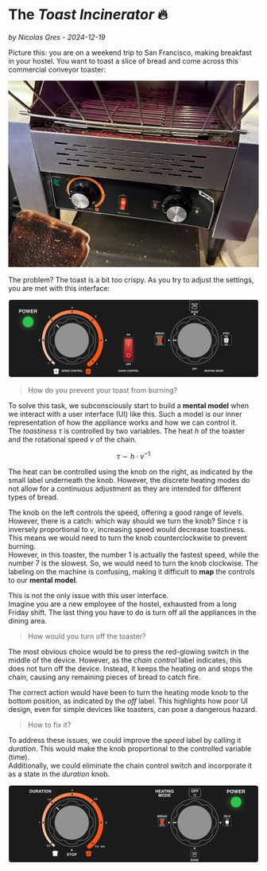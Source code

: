 # The *Toast Incinerator* 🔥

*by Nicolas Gres - 2024-12-19*

Picture this: you are on a weekend trip to San Francisco, making breakfast in your hostel. You want to toast a slice of bread and come across this commercial conveyor toaster:

![Burned toast](burned_toast.jpg)

The problem? The toast is a bit too crispy. As you try to adjust the settings, you are met with this interface:

![](original.png)

> How do you prevent your toast from burning?

To solve this task, we subconsciously start to build a **mental model** when we interact with a user interface (UI) like this. Such a model is our inner representation of how the appliance works and how we can control it. <br />
The *toastiness* $\tau$ is controlled by two variables. The heat $h$ of the toaster and the rotational speed $v$ of the chain.

$$
\tau \sim h \cdot v^{-1}
$$

The heat can be controlled using the knob on the right, as indicated by the small label underneath the knob. However, the discrete heating modes do not allow for a continuous adjustment as they are intended for different types of bread.

The knob on the left controls the speed, offering a good range of levels. However, there is a catch: which way should we turn the knob?
Since $\tau$ is inversely proportional to $v$, increasing speed would decrease toastiness. This means we would need to turn the knob counterclockwise to prevent burning.<br />
However, in this toaster, the number 1 is actually the fastest speed, while the number 7 is the slowest. So, we would need to turn the knob clockwise.
The labeling on the machine is confusing, making it difficult to **map** the controls to our **mental model**.

This is not the only issue with this user interface.<br />
Imagine you are a new employee of the hostel, exhausted from a long Friday shift. The last thing you have to do is turn off all the appliances in the dining area.

> How would you turn off the toaster?

The most obvious choice would be to press the red-glowing switch in the middle of the device. However, as the *chain control* label indicates, this does not turn off the device. Instead, it keeps the heating on and stops the chain, causing any remaining pieces of bread to catch fire.

The correct action would have been to turn the heating mode knob to the bottom position, as indicated by the *off* label. This highlights how poor UI design, even for simple devices like toasters, can pose a dangerous hazard.

> How to fix it?

To address these issues, we could improve the *speed* label by calling it *duration*. This would make the knob proportional to the controlled variable (time).<br />
Additionally, we could eliminate the chain control switch and incorporate it as a state in the *duration* knob.

![](improved.png)
